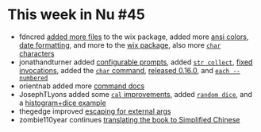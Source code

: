 # This week in Nu #45

* fdncred [added more files](https://github.com/nushell/nushell/pull/2063) to the wix package, added more [ansi colors](https://github.com/nushell/nushell/pull/2067), [date formatting](https://github.com/nushell/nushell/pull/2073), and more to the [wix package](https://github.com/nushell/nushell/pull/2085), also more [`char` characters](https://github.com/nushell/nushell/pull/2086)
* jonathandturner added [configurable prompts](https://github.com/nushell/nushell/pull/2064), added [`str collect`](https://github.com/nushell/nushell/pull/2065), [fixed invocations](https://github.com/nushell/nushell/pull/2070), added the [`char` command](https://github.com/nushell/nushell/pull/2072), [released 0.16.0](https://github.com/nushell/nushell/pull/2084), and [`each --numbered`](https://github.com/nushell/nushell/pull/2100)
* orientnab added more [command docs](https://github.com/nushell/nushell/pull/2068)
* JosephTLyons added some [`cal` improvements](https://github.com/nushell/nushell/pull/2074), added [`random dice`](https://github.com/nushell/nushell/pull/2082), and a [histogram+dice example](https://github.com/nushell/nushell/pull/2087)
* thegedge improved [escaping for external args](https://github.com/nushell/nushell/pull/2095)
* zombie110year continues [translating the book to Simplified Chinese](https://github.com/nushell/book/pull/110)
